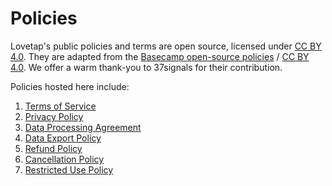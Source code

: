 # Policies

Lovetap's public policies and terms are open source, licensed under [CC BY 4.0](https://creativecommons.org/licenses/by/4.0/). They are adapted from the [Basecamp open-source policies](https://github.com/basecamp/policies) / [CC BY 4.0](https://creativecommons.org/licenses/by/4.0/). We offer a warm thank-you to 37signals for their contribution.

Policies hosted here include:

1. [Terms of Service](https://github.com/lovetap-fm/policies/blob/main/terms-of-service.md)
2. [Privacy Policy](https://github.com/lovetap-fm/policies/blob/main/privacy-policy.md)
3. [Data Processing Agreement](https://github.com/lovetap-fm/policies/blob/main/Lovetap-Data-Processing-Agreement-not-signed.pdf)
4. [Data Export Policy](https://github.com/lovetap-fm/policies/blob/main/data-export.md)
5. [Refund Policy](https://github.com/lovetap-fm/policies/blob/main/refunds.md)
6. [Cancellation Policy](https://github.com/lovetap-fm/policies/blob/main/cancellation.md)
7. [Restricted Use Policy](https://github.com/lovetap-fm/policies/blob/main/abuse.md)
